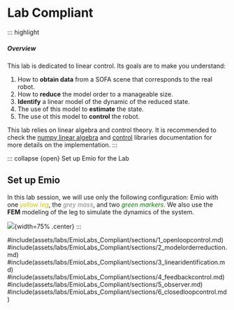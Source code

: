 # Lab Compliant

::: highlight
##### Overview

This lab is dedicated to linear control. Its goals are to make you understand:

1. How to **obtain data** from a SOFA scene that corresponds to the real robot.
2. How to **reduce** the model order to a manageable size.
3. **Identify** a linear model of the dynamic of the reduced state.
4. The use of this model to **estimate** the state.
5. The use ot this model to **control** the robot.

This lab relies on linear algebra and control theory. It is recommended to check the [numpy linear algebra](https://numpy.org/doc/stable/reference/routines.linalg.html) and [control](https://python-control.readthedocs.io/en/0.10.2/) libraries documentation for more details on the implementation.
:::

::: collapse {open} Set up Emio  for the Lab
## Set up Emio

In this lab session, we will use only the following configuration: Emio with one <span style="color:rgba(200, 200, 0, 1);">*yellow leg*</span>,
the <span style="color:grey">*grey mass*</span>, and two <span style="color:green">*green markers*</span>. We also use the **FEM** modeling of the leg to simulate the dynamics of the system.

![](assets/data/images/labCompliant-setup-emio.png){width=75% .center}
:::

#include(assets/labs/EmioLabs_Compliant/sections/1_openloopcontrol.md)
#include(assets/labs/EmioLabs_Compliant/sections/2_modelorderreduction.md)
#include(assets/labs/EmioLabs_Compliant/sections/3_linearidentification.md)
#include(assets/labs/EmioLabs_Compliant/sections/4_feedbackcontrol.md)
#include(assets/labs/EmioLabs_Compliant/sections/5_observer.md)
#include(assets/labs/EmioLabs_Compliant/sections/6_closedloopcontrol.md)
